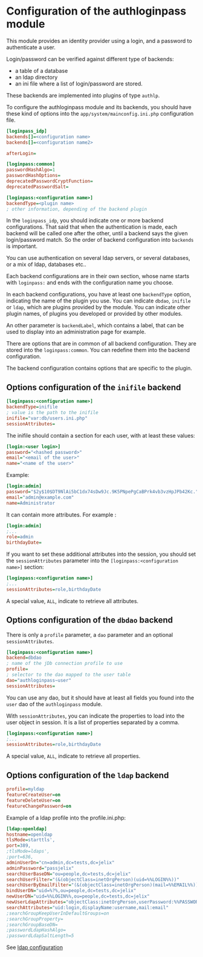 
Configuration of the authloginpass module
=========================================

This module provides an identity provider using a login, and a password to
authenticate a user.

Login/password can be verified against different type of backends:

* a table of a database
* an ldap directory
* an ini file where a list of login/password are stored. 

These backends are implemented into plugins of type `authlp`.

To configure the authloginpass module and its backends, you should have
these kind of options into the `app/system/mainconfig.ini.php` configuration file.


```ini
[loginpass_idp]
backends[]=<configuration name>
backends[]=<configuration name2>

afterLogin=

[loginpass:common]
passwordHashAlgo=1
passwordHashOptions=
deprecatedPasswordCryptFunction=
deprecatedPasswordSalt=

[loginpass:<configuration name>]
backendType=<plugin name>
; other information, depending of the backend plugin

```

In the `loginpass_idp`, you should indicate one or more backend configurations.
That said that when the authentication is made, each backend will be called
one after the other, until a backend says the given login/password match.
So the order of backend configuration into `backends` is important. 

You can use authentication on several ldap servers, or several databases, or
a mix of ldap, databases etc..
 
Each backend configurations are in their own section, whose name starts with
`loginpass:` and ends with the configuration name you choose.

In each backend configurations, you have at least one `backendType` option,
indicating the name of the plugin you use. You can indicate `dbdao`, `inifile`
or `ldap`, which are plugins provided by the module. You can indicate other
plugin names, of plugins you developed or provided by other modules.

An other parameter is `backendLabel`, which contains a label, that can be used
to display into an administration page for example.

There are options that are in common of all backend configuration. They are
stored into the `loginpass:common`. You can redefine them into the backend 
configuration.

The backend configuration contains options that are specific to the plugin.

 
Options configuration of the `inifile` backend
-----------------------------------------------


```ini
[loginpass:<configuration name>]
backendType=inifile
; value is the path to the inifile
inifile="var:db/users.ini.php"
sessionAttributes=
```

The inifile should contain a section for each user, with at least these values:

```ini
[login:<user login>]
password="<hashed password>"
email="<email of the user>"
name="<name of the user>"
```

Example:

```ini
[login:admin]
password="$2y$10$DT9NlAi5bC1dx74sDw9Jc.9K5PNpePgCaBPrk4vb3vzHpJPb42Kc."
email="admin@example.com"
name=Administrator
```

It can contain more attributes. For example : 

```ini
[login:admin]
;...
role=admin
birthdayDate=
```

If you want to set these additional attributes into the session, you should set
the `sessionAttributes` parameter into the `[loginpass:<configuration name>]` section:


```ini
[loginpass:<configuration name>]
;...
sessionAttributes=role,birthdayDate
```

A special value, `ALL`, indicate to retrieve all attributes.


Options configuration of the `dbdao` backend
---------------------------------------------

There is only a `profile` parameter, a `dao` parameter and an optional `sessionAttributes`.


```ini
[loginpass:<configuration name>]
backend=dbdao
; name of the jDb connection profile to use
profile=
; selector to the dao mapped to the user table
dao="authloginpass~user"
sessionAttributes=
```

You can use any dao, but it should have at least all fields you found into the
`user` dao of the `authloginpass` module.

With `sessionAttributes`, you can indicate the properties to load into the
user object in session. It is a list of properties separated by a comma.


```ini
[loginpass:<configuration name>]
;...
sessionAttributes=role,birthdayDate
```

A special value, `ALL`, indicate to retrieve all properties.



Options configuration of the `ldap` backend
--------------------------------------------

```ini
profile=myldap
featureCreateUser=on
featureDeleteUser=on
featureChangePassword=on
```

Example of a ldap profile into the profile.ini.php:

```ini
[ldap:openldap]
hostname=openldap
tlsMode=starttls',
port=389,
;tlsMode=ldaps',
;port=636,
adminUserDn="cn=admin,dc=tests,dc=jelix"
adminPassword="passjelix"
searchUserBaseDN="ou=people,dc=tests,dc=jelix"
searchUserFilter="(&(objectClass=inetOrgPerson)(uid=%%LOGIN%%))"
searchUserByEmailFilter="(&(objectClass=inetOrgPerson)(mail=%%EMAIL%%))"
bindUserDN="uid=%?%,ou=people,dc=tests,dc=jelix"
newUserDN="uid=%%LOGIN%%,ou=people,dc=tests,dc=jelix"
newUserLdapAttributes="objectClass:inetOrgPerson,userPassword:%%PASSWORD%%,cn:%%REALNAME%%,sn:%%REALNAME%%"
searchAttributes="uid:login,displayName:username,mail:email"
;searchGroupKeepUserInDefaultGroups=on
;searchGroupProperty=
;searchGroupBaseDN=
;passwordLdapHashAlgo=
;passwordLdapSaltLength=5
```

See [ldap configuration](ldap.md)

